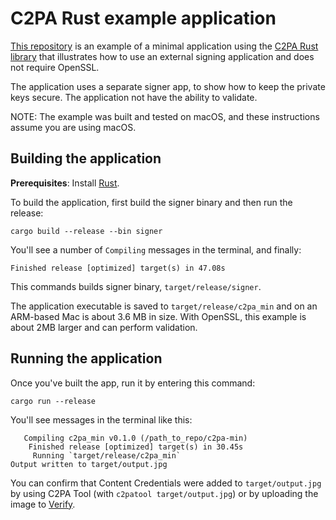 # C2PA Rust example application

[This repository](https://github.com/contentauth/c2pa-min) is an example of a minimal application using the [C2PA Rust library](https://opensource.contentauthenticity.org/docs/rust-sdk/) that illustrates how to use an external signing application and does not require OpenSSL.

The application uses a separate signer app, to show how to keep the private keys secure.
The application not have the ability to validate.

NOTE: The example was built and tested on macOS, and these instructions assume you are using macOS. 

## Building the application

**Prerequisites**: Install [Rust](https://www.rust-lang.org/tools/install).

To build the application, first build the signer binary and then run the release:

```
cargo build --release --bin signer
```

You'll see a number of `Compiling` messages in the terminal, and finally:
```
Finished release [optimized] target(s) in 47.08s
```

This commands builds signer binary, `target/release/signer`.  

The application executable is saved to `target/release/c2pa_min` and on an ARM-based Mac is about 3.6 MB in size. With OpenSSL, this example is about 2MB larger and can perform validation.

## Running the application

Once you've built the app, run it by entering this command:

```
cargo run --release
```

You'll see messages in the terminal like this:
```
   Compiling c2pa_min v0.1.0 (/path_to_repo/c2pa-min)
    Finished release [optimized] target(s) in 30.45s
     Running `target/release/c2pa_min`
Output written to target/output.jpg
```

You can confirm that Content Credentials were added to `target/output.jpg` by using C2PA Tool (with `c2patool target/output.jpg`) or by uploading the image to [Verify](https://contentcredentials.org/verify).




